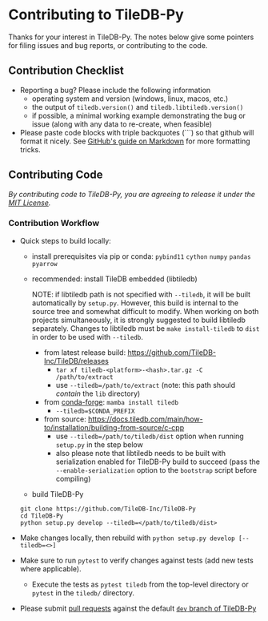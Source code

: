 # Contributing to TileDB-Py

Thanks for your interest in TileDB-Py. The notes below give some pointers for filing issues and bug reports, or contributing to the code.

## Contribution Checklist
- Reporting a bug? Please include the following information
  - operating system and version (windows, linux, macos, etc.)
  - the output of `tiledb.version()` and `tiledb.libtiledb.version()`
  - if possible, a minimal working example demonstrating the bug or issue (along with any data to re-create, when feasible)
- Please paste code blocks with triple backquotes (```) so that github will format it nicely. See [GitHub's guide on Markdown](https://guides.github.com/features/mastering-markdown) for more formatting tricks.

## Contributing Code
*By contributing code to TileDB-Py, you are agreeing to release it under the [MIT License](https://github.com/TileDB-Inc/TileDB/tree/dev/LICENSE).*

### Contribution Workflow

- Quick steps to build locally:
  - install prerequisites via pip or conda: `pybind11` `cython` `numpy` `pandas` `pyarrow`
  - recommended: install TileDB embedded (libtiledb)
    
    NOTE: if libtiledb path is not specified with `--tiledb`, it will be built automatically by `setup.py`. However, this build
          is internal to the source tree and somewhat difficult to modify. When working on both projects simultaneously, it is
          strongly suggested to build libtiledb separately. Changes to libtiledb must be `make install-tiledb` to `dist` in
          order to be used with `--tiledb`.
            
    - from latest release build: https://github.com/TileDB-Inc/TileDB/releases
      - `tar xf tiledb-<platform>-<hash>.tar.gz -C /path/to/extract`
      - use `--tiledb=/path/to/extract` (note: this path should _contain_ the `lib` directory)
    - from [conda-forge](): `mamba install tiledb`
      - `--tiledb=$CONDA_PREFIX`
    - from source: https://docs.tiledb.com/main/how-to/installation/building-from-source/c-cpp
      - use `--tiledb=/path/to/tiledb/dist` option when running ``setup.py`` in the step below
      - also please note that libtiledb needs to be built with serialization enabled for TileDB-Py build to succeed
        (pass the ``--enable-serialization`` option to the ``bootstrap`` script before compiling)
            
  - build TileDB-Py
  ```
  git clone https://github.com/TileDB-Inc/TileDB-Py
  cd TileDB-Py
  python setup.py develop --tiledb=</path/to/tiledb/dist>
  ```

- Make changes locally, then rebuild with `python setup.py develop [--tiledb=<>]`
- Make sure to run `pytest` to verify changes against tests (add new tests where applicable).
  - Execute the tests as `pytest tiledb` from the top-level directory or `pytest` in the `tiledb/` directory.
- Please submit [pull requests](https://help.github.com/en/desktop/contributing-to-projects/creating-a-pull-request) against the default [`dev` branch of TileDB-Py](https://github.com/TileDB-Inc/TileDB-Py/tree/dev)
